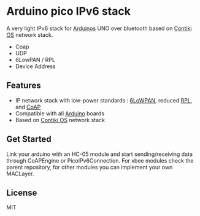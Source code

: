 Arduino pico IPv6 stack
=======================

A very light IPv6 stack for [Arduinos](http://www.arduino.cc/) UNO over bluetooth based on [Contiki OS](http://www.contiki-os.org/) network stack.

- Coap
- UDP
- 6LowPAN / RPL
- Device Address

Features
--------

* IP network stack with low-power standards : [6LoWPAN](http://datatracker.ietf.org/wg/6lowpan/charter/), reduced [RPL](http://tools.ietf.org/html/rfc6550), and [CoAP](http://datatracker.ietf.org/doc/draft-ietf-core-coap/)
* Compatible with all [Arduino](http://arduino.cc/en/Main/Products) boards 
* Based on [Contiki OS](http://www.contiki-os.org/) network stack

Get Started
-----------

Link your arduino with an HC-05 module and start sending/receiving data through CoAPEngine or PicoIPv6Connection.
For xbee modules check the parent repository, for other modules you can implement your own MACLayer.

License
-------
 
MIT